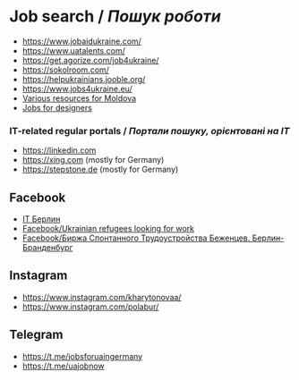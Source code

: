 # Job search / _Пошук роботи_

* https://www.jobaidukraine.com/
* https://www.uatalents.com/
* https://get.agorize.com/job4ukraine/
* https://sokolroom.com/
* https://helpukrainians.jooble.org/
* https://www.jobs4ukraine.eu/
* [Various resources for Moldova](https://dopomoga.gov.md)
* [Jobs for designers](https://gentle-stick-dcc.notion.site/4d022046c5324e4ab1f820eff6c22085)


### IT-related regular portals / _Портали пошуку, орієнтовані на ІТ_
* https://linkedin.com
* https://xing.com (mostly for Germany)
* https://stepstone.de (mostly for Germany)

## Facebook
* [IT Берлин](https://www.facebook.com/groups/itberlin/)
* [Facebook/Ukrainian refugees looking for work](https://www.facebook.com/groups/1170640940342959)
* [Facebook/Биржа Спонтанного Трудоустройства Беженцев. Берлин-Бранденбург](https://www.facebook.com/groups/3097045947280122)

## Instagram
* https://www.instagram.com/kharytonovaa/
* https://www.instagram.com/polabur/

## Telegram
* https://t.me/jobsforuaingermany
* https://t.me/uajobnow
